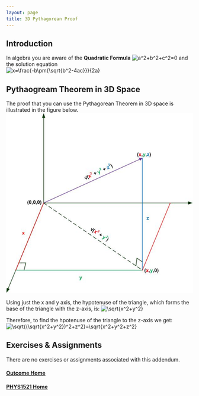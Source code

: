 ```yaml
---
layout: page
title: 3D Pythagorean Proof
---
```


## Introduction
In algebra you are aware of the **Quadratic Formula** <img src="https://latex.codecogs.com/svg.image?a^2&plus;b^2&plus;c^2=0" title="a^2+b^2+c^2=0" /> and the solution equation<br>
<img src="https://latex.codecogs.com/svg.image?x=\frac{-b\pm{\sqrt{b^2-4ac}}}{2a}" title="x=\frac{-b\pm{\sqrt{b^2-4ac}}}{2a}" />

## Pythaogream Theorem in 3D Space
The proof that you can use the Pythagorean Theorem in 3D space is illustrated in the figure below.
![pythagorean-3d-proof](files/pythagorean-3d-proof.jpg)

Using just the x and y axis, the hypotenuse of the triangle, which forms the base of the triangle with the z-axis, is: <img src="https://latex.codecogs.com/svg.image?\sqrt{x^2&plus;y^2}" title="\sqrt{x^2+y^2}" />

Therefore, to find the hpotenuse of the triangle to the z-axis we get:<br>
<img src="https://latex.codecogs.com/svg.image?\sqrt{(\sqrt{x^2&plus;y^2})^2&plus;z^2}=\sqrt{x^2&plus;y^2&plus;z^2}" title="\sqrt{(\sqrt{x^2+y^2})^2+z^2}=\sqrt{x^2+y^2+z^2}" />

## Exercises & Assignments
There are no exercises or assignments associated with this addendum.

#### [Outcome Home](index.md)
#### [PHYS1521 Home](../)
